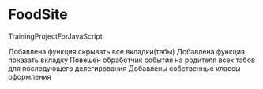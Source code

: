 # FoodSite
TrainingProjectForJavaScript

Добавлена функция скрывать все вкладки(табы)
Добавлена функция показать вкладку
Повешен обработчик события на родителя всех табов для последующего делегирования
Добавлены собственные классы оформления

